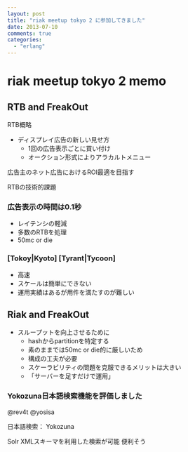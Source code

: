 ```yaml
---
layout: post
title: "riak meetup tokyo 2 に参加してきました"
date: 2013-07-10
comments: true
categories:
  - "erlang"
---
```


# riak meetup tokyo 2 memo

## RTB and FreakOut

RTB概略

* ディスプレイ広告の新しい見せ方
  * 1回の広告表示ごとに買い付け
  * オークション形式によりアラカルトメニュー

広告主のネット広告におけるROI最適を目指す

RTBの技術的課題

### 広告表示の時間は0.1秒

* レイテンシの軽減
* 多数のRTBを処理
* 50mc or die

### [Tokoy|Kyoto] [Tyrant|Tycoon]

* 高速
* スケールは簡単にできない
* 運用実績はあるが用件を満たすのが難しい

## Riak and FreakOut

* スループットを向上させるために
  * hashからpartitionを特定する
  * 素のままでは50mc or die的に厳しいため
  * 構成の工夫が必要
  * スケーラビリティの問題を克服できるメリットは大きい
  * 「サーバーを足すだけで運用」

### Yokozuna日本語検索機能を評価しました

@rev4t @yosisa

日本語検索： Yokozuna

Solr XMLスキーマを利用した検索が可能
便利そう
